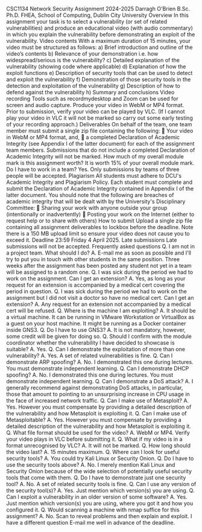 CSC1134 Network Security Assignment 2024-2025
Darragh O'Brien B.Sc. Ph.D. FHEA, School of Computing, Dublin City University
Overview
In this assignment your task is to select a vulnerability (or set of related vulnerabilities) and produce an educational video (with audio commentary) in which you explain the vulnerability before
demonstrating an exploit of the vulnerability.
Video contents
With a maximum duration of 15 minutes, your video must be structured as follows:
a) Brief introduction and outline of the video’s contents
b) Relevance of your demonstration i.e. how widespread/serious is the vulnerability?
c) Detailed explanation of the vulnerability (showing code where applicable)
d) Explanation of how the exploit functions
e) Description of security tools that can be used to detect and exploit the vulnerability
f) Demonstration of those security tools in the detection and exploitation of the vulnerability
g) Description of how to defend against the vulnerability
h) Summary and conclusions
Video recording
Tools such as recordmydesktop and Zoom can be used for screen and audio capture. Produce your
video in WebM or MP4 format. Prior to submission, verify your video can be played by VLC. (If I
cannot play your video in VLC it will not be marked so carry out some early testing of your recording approach.)
Deliverables
On behalf of the team, one team member must submit a single zip file containing the following:
 Your video in WebM or MP4 format, and,
 a completed Declaration of Academic Integrity (see Appendix I of the latter document) for
each of the assignment team members. Submissions that do not include a completed Declaration of Academic Integrity will not be marked.
How much of my overall module mark is this assignment worth?
It is worth 15% of your overall module mark.
Do I have to work in a team?
Yes. Only submissions by teams of three people will be accepted.
Plagiarism
All students must adhere to DCU's Academic Integrity and Plagiarism Policy. Each student must
complete and submit the Declaration of Academic Integrity contained in Appendix I of the latter
document. You should note that the following are breaches of academic integrity that will be dealt
with by the University's Disciplinary Committee:
 Sharing your work with anyone outside your group (intentionally or inadvertently)
 Posting your work on the Internet (either to request help or to share with others)
How to submit
Upload a single zip file containing all assignment deliverables to lockbox before the deadline. Note
there is a 150 MB upload limit so ensure your video does not cause you to exceed it.
Deadline
23:59 Friday 4 April 2025.
Late submissions
Late submissions will not be accepted.
Frequently asked questions
Q. I am not in a project team. What should I do?
A. E-mail me as soon as possible and I'll try to put you in touch with other students in the same position. Three weeks after the assignment has been posted any student not yet in a team will be assigned to a random one.
Q. I was sick during the period we had to work on the assignment. Can I get an extension?
A. Yes, as long as your request for an extension is accompanied by a medical cert covering the period in question.
Q. I was sick during the period we had to work on the assignment but I did not visit a doctor so
have no medical cert. Can I get an extension?
A. Any request for an extension not accompanied by a medical cert will be refused.
Q. Where is the machine I am exploiting?
A. It should be a virtual machine. It can be running in VMware Workstation or VirtualBox as a
guest on your host machine. It might be running as a Docker container inside GNS3.
Q. Do I have to use GNS3?
A. It is not mandatory, however, some credit will be given for doing so.
Q. Should I confirm with the module coordinator whether the vulnerability I have decided to
showcase is suitable?
A. Yes.
Q. Can I demonstrate the exploitation of more than one vulnerability?
A. Yes. A set of related vulnerabilities is fine.
Q. Can I demonstrate ARP spoofing?
A. No. I demonstrated this one during lectures. You must demonstrate independent learning.
Q. Can I demonstrate DHCP spoofing?
A. No. I demonstrated this one during lectures. You must demonstrate independent learning.
Q. Can I demonstrate a DoS attack?
A. I generally recommend against demonstrating DoS attacks, in particular, those that amount to
pointing to an unsurprising increase in CPU usage in the face of increased network traffic.
Q. Can I make use of Metasploit?
A. Yes. However you must compensate by providing a detailed description of the vulnerability and
how Metasploit is exploiting it.
Q. Can I make use of Metasploitable?
A. Yes. However you must compensate by providing a detailed description of the vulnerability and
how Metasploit is exploiting it.
Q. What file format should be used for the video?
A. WebM or MP4. Verify your video plays in VLC before submitting it.
Q. What if my video is in a format unrecognised by VLC?
A. It will not be marked.
Q. How long should the video last?
A. 15 minutes maximum.
Q. Where can I look for useful security tools?
A. You could try Kali Linux or Security Onion.
Q. Do I have to use the security tools above?
A. No. I merely mention Kali Linux and Security Onion because of the wide selection of potentially
useful security tools that come with them.
Q. Do I have to demonstrate just one security tool?
A. No. A set of related security tools is fine.
Q. Can I use any version of the security tool(s)?
A. Yes. Just mention which version(s) you are using.
Q. Can I exploit a vulnerability in an older version of some software?
A. Yes. Just mention which version(s) you are using, where you got it and how you configured it.
Q. Would scanning a machine with nmap suffice for this assignment?
A. No. Scan to reveal problems and then explain and exploit.
I have a different question
E-mail me well in advance of the deadline.
